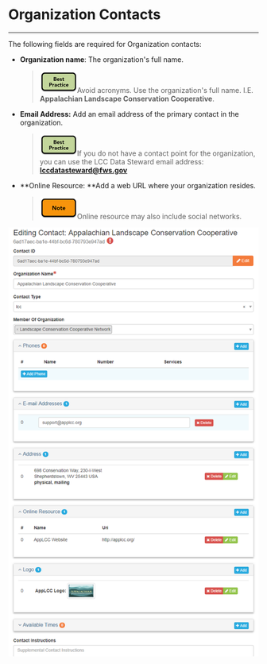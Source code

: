 # Organization Contacts

---

The following fields are required for Organization contacts:

* **Organization name**: The organization's full name.

  > ![](/assets/best_practice_small.png)Avoid acronyms. Use the organization's full name. I.E. **Appalachian Landscape Conservation Cooperative**.

* **Email Address:** Add an email address of the primary contact in the organization.

  > ![](/assets/best_practice_small.png)If you do not have a contact point for the organization, you can use the LCC Data Steward email address: **lccdatasteward@fws.gov**

* **Online Resource: **Add a web URL where your organization resides.

  > ![](/assets/note_small.png)Online resource may also include social networks.

![](/assets/organization_contact_page.png)



